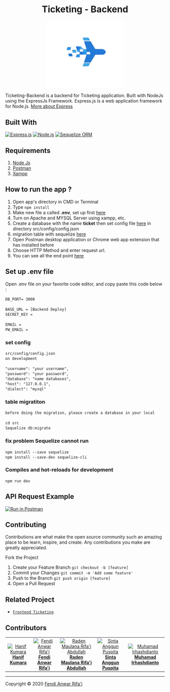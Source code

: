 <h1 align="center">Ticketing - Backend</h1>
<p align="center">
  <img width="250" src="./screenshots/logo.png"/>
</p>


Ticketing-Backend is a backend for Ticketing application. Built with NodeJs using the ExpressJs Framework.
Express.js is a web application framework for Node.js. [More about Express](https://en.wikipedia.org/wiki/Express.js)
## Built With
[![Express.js](https://img.shields.io/badge/Express-4.17.1-brightgreen)](https://expressjs.com/en/starter/installing.html)
[![Node.js](https://img.shields.io/badge/Node%20Js-14.15.4-orange)](https://nodejs.org/)
[![Sequelize ORM](https://img.shields.io/badge/Sequelize-6.0.0-red)](https://sequelize.org/)

## Requirements
1. <a href="https://nodejs.org/en/download/">Node Js</a>
2. <a href="https://www.getpostman.com/">Postman</a>
3. [Xampp](https://www.apachefriends.org/download.html)

## How to run the app ?
1. Open app's directory in CMD or Terminal
2. Type 
```npm install```
3. Make new file a called **.env**, set up first [here](#set-up-env-file)
4. Turn on Apache and MYSQL Server using xampp, etc.
5. Create a database with the name **ticket** then  set config file [here](#set-config) in directory src/config/config.json
6. migration table with sequelize [here](#table-migratiton)
6. Open Postman desktop application or Chrome web app extension that has installed before
7. Choose HTTP Method and enter request url.
8. You can see all the end point [here](#api-request-example)

## Set up .env file
Open .env file on your favorite code editor, and copy paste this code below :
```
DB_PORT= 3000

BASE_URL = [Backend Deploy]
SECRET_KEY = 

EMAIL = 
PW_EMAIL =

```

### set config
```
src/config/config.json
on development
    
"username": "your username",
"password": "your password",
"database": "name databases",
"host": "127.0.0.1",
"dialect": "mysql"

```

### table migratiton
```
before doing the migration, please create a database in your local

cd src
Sequelize db:migrate

```

### fix problem Sequelize cannot run
```
npm install --save sequelize
npm install --save-dev sequelize-cli
```

### Compiles and hot-reloads for development
```
npm run dev
```

## API Request Example 

[![Run in Postman](https://run.pstmn.io/button.svg)](https://app.getpostman.com/run-collection/556c822939f1ffc48b2c)


## Contributing

Contributions are what make the open source community such an amazing place to be learn, inspire, and create. Any contributions you make are greatly appreciated.

Fork the Project
1. Create your Feature Branch  ```git checkout -b [feature]```
2. Commit your Changes ```git commit -m 'Add some feature'```
3. Push to the Branch ```git push origin [feature]```
4. Open a Pull Request

## Related Project
* [`Frontend Ticketing`](https://github.com/maulanarifai114/frontend-ankasa)

## Contributors
<center>
  <table>
    <tr>
      <td align="center">
        <a href="https://github.com/hanifkumara">
          <img width="150" src="https://avatars.githubusercontent.com/u/55839592?s=400&u=b57fbcb21416c0d12f287ddea5eb5132ad9a293c&v=4" alt="Hanif Kumara"><br/>
          <b>Hanif Kumara</b>
        </a>
      </td>
      <td align="center">
        <a href="https://github.com/FendiAnwarRifai">
          <img width="150" src="https://avatars0.githubusercontent.com/u/73191453?s=400&u=b47808a771d90a7fc302b683e46cf34cde16ab88&v=4" alt="Fendi Anwar Rifa'i"><br/>
          <b>Fendi Anwar Rifa'i</b>
        </a>
      </td>
      <td align="center">
        <a href="https://github.com/maulanarifai114">
          <img width="150" src="https://avatars2.githubusercontent.com/u/72542280?s=400&u=09207f92a439d660f07bb376109fb02b82de500c&v=4" alt="Raden Maulana Rifa'i Abdullah"><br/>
          <b>Raden Maulana Rifa'i Abdullah</b>
        </a>
      </td>
      <td align="center">
        <a href="https://github.com/sintaanggunpuspita">
          <img width="150" src="https://avatars.githubusercontent.com/u/64903162?s=400&u=57a02bcb7e886e7cf8da30c8775b0b5501da42cb&v=4" alt="Sinta Anggun Puspita"><br/>
          <b>Sinta Anggun Puspita</b>
        </a>
      </td>
      <td align="center">
        <a href="https://github.com/slucter">
          <img width="150" src="https://avatars.githubusercontent.com/u/61655908?s=400&u=1e1c0b55b30cf502f264038f39609fd6dc8636b8&v=4" alt="Muhamad Irhashdianto"><br/>
          <b>Muhamad Irhashdianto</b>
        </a>
      </td>
    </tr>
  </table>
</center>

---
Copyright © 2020 [Fendi Anwar Rifa'i](https://github.com/FendiAnwarRifai)